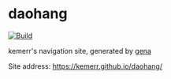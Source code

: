 # daohang

[![Build](https://github.com/kemerr/daohang/actions/workflows/generate.yml/badge.svg)](https://github.com/kemerr/daohang/actions/workflows/generate.yml)

kemerr's navigation site, generated by [gena](https://github.com/x1ah/gena)

Site address: https://kemerr.github.io/daohang/